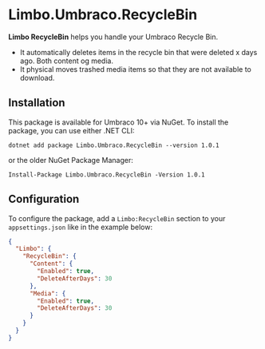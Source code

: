 # Limbo.Umbraco.RecycleBin

**Limbo RecycleBin** helps you handle your Umbraco Recycle Bin.

- It automatically deletes items in the recycle bin that were deleted x days ago. Both content og media.
- It physical moves trashed media items so that they are not available to download.


## Installation

This package is available for Umbraco 10+ via NuGet. To install the package, you can use either .NET CLI:

```
dotnet add package Limbo.Umbraco.RecycleBin --version 1.0.1
```

or the older NuGet Package Manager:

```
Install-Package Limbo.Umbraco.RecycleBin -Version 1.0.1
```


## Configuration

To configure the package, add a `Limbo:RecycleBin` section to your `appsettings.json` like in the example below:

```json
{
  "Limbo": {
    "RecycleBin": {
      "Content": {
        "Enabled": true,
        "DeleteAfterDays": 30
      },
      "Media": {
        "Enabled": true,
        "DeleteAfterDays": 30
      }
    }
  }
}
```
